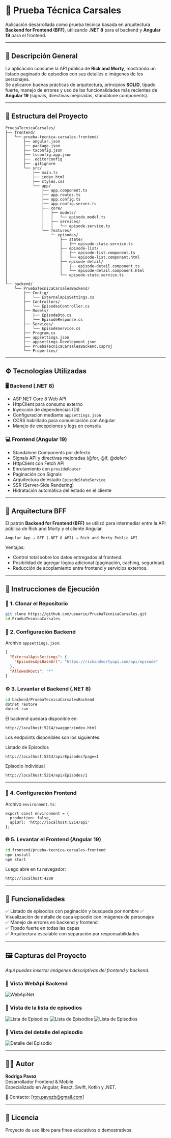 
# 🚀 Prueba Técnica Carsales

Aplicación desarrollada como prueba técnica basada en arquitectura **Backend for Frontend (BFF)**, utilizando **.NET 8** para el backend y **Angular 19** para el frontend.

---

## 📘 Descripción General

La aplicación consume la API pública de **Rick and Morty**, mostrando un listado paginado de episodios con sus detalles e imágenes de los personajes.  
Se aplicaron buenas prácticas de arquitectura, principios **SOLID**, tipado fuerte, manejo de errores y uso de las funcionalidades más recientes de **Angular 19** (signals, directivas mejoradas, standalone components).

---

## 🧱 Estructura del Proyecto

```
PruebaTecnicaCarsales/
├── frontend/
│   └── prueba-tecnica-carsales-frontend/
│       ├── angular.json
│       ├── package.json
│       ├── tsconfig.json
│       ├── tsconfig.app.json
│       ├── .editorconfig
│       ├── .gitignore
│       └── src/
│           ├── main.ts
│           ├── index.html
│           ├── styles.css
│           └── app/
│               ├── app.component.ts
│               ├── app.routes.ts
│               ├── app.config.ts
│               ├── app.config.server.ts
│               ├── core/
│               │   ├── models/
│               │   │   └── episode.model.ts
│               │   ├── services/
│               │   │   └── episode.service.ts
│               └── features/
│                   └─ episodes/
│                       ├── state/
│                       │   ├── episode-state.service.ts  
│                       ├── episode-list/
│                       │   ├── episode-list.component.ts
│                       │   └── episode-list.component.html
│                       ├── episode-detail/
│                       │   ├── episode-detail.component.ts
│                       │   └── episode-detail.component.html
│                       └── episode-state.service.ts
│
└── backend/
    └── PruebaTecnicaCarsalesBackend/
        ├── Config/
        │   └── ExternalApisSettings.cs
        ├── Controllers/
        │   └── EpisodesController.cs
        ├── Models/
        │   ├── EpisodeDto.cs
        │   └── EpisodeResponse.cs
        ├── Services/
        │   └── EpisodeService.cs
        ├── Program.cs
        ├── appsettings.json
        ├── appsettings.Development.json
        ├── PruebaTecnicaCarsalesBackend.csproj
        └── Properties/
```

---

## ⚙️ Tecnologías Utilizadas

### 🖥️ Backend (.NET 8)
- ASP.NET Core 8 Web API
- HttpClient para consumo externo
- Inyección de dependencias (DI)
- Configuración mediante `appsettings.json`
- CORS habilitado para comunicación con Angular
- Manejo de excepciones y logs en consola

### 💻 Frontend (Angular 19)
- Standalone Components por defecto
- Signals API y directivas mejoradas (@for, @if, @defer)
- HttpClient con Fetch API
- Enrutamiento con `provideRouter`
- Paginación con Signals
- Arquitectura de estado `EpisodeStateService`
- SSR (Server-Side Rendering)
- Hidratación automática del estado en el cliente

---

## 🧠 Arquitectura BFF

El patrón **Backend for Frontend (BFF)** se utilizó para intermediar entre la API pública de Rick and Morty y el cliente Angular.

```
Angular App → BFF (.NET 8 API) → Rick and Morty Public API
```

Ventajas:
- Control total sobre los datos entregados al frontend.
- Posibilidad de agregar lógica adicional (paginación, caching, seguridad).
- Reducción de acoplamiento entre frontend y servicios externos.

---

## 🚀 Instrucciones de Ejecución

### 🧩 1. Clonar el Repositorio

```bash
git clone https://github.com/usuario/PruebaTecnicaCarsales.git
cd PruebaTecnicaCarsales
```

### 🧠 2. Configuración Backend

Archivo `appsettings.json`:

```json
{
  "ExternalApisSettings": {
    "EpisodesApiBaseUrl": "https://rickandmortyapi.com/api/episode"
  },
  "AllowedHosts": "*"
}
```

### ⚙️ 3. Levantar el Backend (.NET 8)

```bash
cd backend/PruebaTecnicaCarsalesBackend
dotnet restore
dotnet run
```

El backend quedará disponible en:
```
http://localhost:5214/swagger/index.html
```

Los endpoints disponibles son los siguientes:

Listado de Episodios
```
http://localhost:5214/api/Episodes?page=1
```

Episodio Individual

```
http://localhost:5214/api/Episodes/1
```

---

### 🧠 4. Configuración Frontend

Archivo `environment.ts`:

```
export const environment = {
  production: false,
  apiUrl: 'http://localhost:5214/api' 
};
```


### 🌐 5. Levantar el Frontend (Angular 19)

```bash
cd frontend/prueba-tecnica-carsales-frontend
npm install
npm start
```

Luego abre en tu navegador:
```
http://localhost:4200
```

---

## 🧾 Funcionalidades

✅ Listado de episodios con paginación y busqueda por nombre
✅ Visualización de detalle de cada episodio con imágenes de personajes  
✅ Manejo de errores en backend y frontend  
✅ Tipado fuerte en todas las capas  
✅ Arquitectura escalable con separación por responsabilidades  

---

## 🖼️ Capturas del Proyecto

_Aquí puedes insertar imágenes descriptivas del frontend y backend._

### 📸 Vista WebApi Backend
![WebApiNet](../PruebaTecnicaCarsales/frontend/prueba-tecnica-carsales-frontend/assets/backend.png)

### 📸 Vista de la lista de episodios
![Lista de Episodios](../PruebaTecnicaCarsales/frontend/prueba-tecnica-carsales-frontend/assets/frontend1.png)
![Lista de Episodios](../PruebaTecnicaCarsales/frontend/prueba-tecnica-carsales-frontend/assets/frontend2.png)
![Lista de Episodios](../PruebaTecnicaCarsales/frontend/prueba-tecnica-carsales-frontend/assets/frontend3.png)

### 📸 Vista del detalle del episodio
![Detalle del Episodio](../PruebaTecnicaCarsales/frontend/prueba-tecnica-carsales-frontend/assets/frontend4.png)

---

## 🧑‍💻 Autor

**Rodrigo Pavez**  
Desarrollador Frontend & Mobile  
Especializado en Angular, React, Swift, Kotlin y .NET.

📧 Contacto: [ron.pavezb@gmail.com]

---

## 🏁 Licencia

Proyecto de uso libre para fines educativos o demostrativos.
